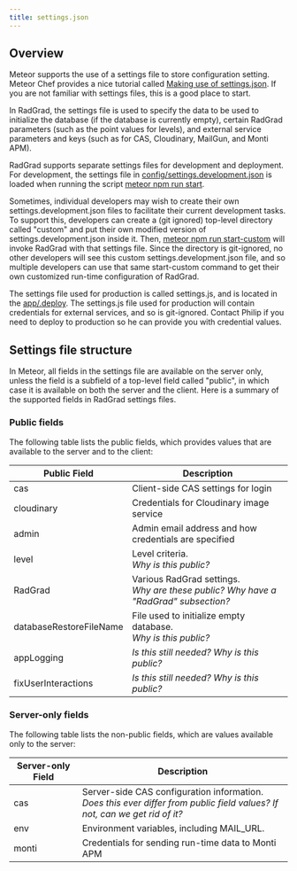 ```yaml
---
title: settings.json
---
```


## Overview

Meteor supports the use of a settings file to store configuration setting. Meteor Chef provides a nice tutorial called [Making use of settings.json](https://blog.meteor.com/the-meteor-chef-making-use-of-settings-json-3ed5be2d0bad). If you are not familiar with settings files, this is a good place to start.

In RadGrad, the settings file is used to specify the data to be used to initialize the database (if the database is currently empty), certain RadGrad parameters (such as the point values for levels), and external service parameters and keys (such as for CAS, Cloudinary, MailGun, and Monti APM).

RadGrad supports separate settings files for development and deployment.  For development, the settings file in [config/settings.development.json](https://github.com/radgrad/radgrad2/blob/master/config/settings.development.json) is loaded when running the script [meteor npm run start](https://github.com/radgrad/radgrad2/blob/master/app/package.json#L6).

Sometimes, individual developers may wish to create their own settings.development.json files to facilitate their current development tasks. To support this, developers can create a (git ignored) top-level directory called "custom" and put their own modified version of settings.development.json inside it.  Then, [meteor npm run start-custom](https://github.com/radgrad/radgrad2/blob/master/app/package.json#L6) will invoke RadGrad with that settings file. Since the directory is git-ignored, no other developers will see this custom settings.development.json file, and so multiple developers can use that same start-custom command to get their own customized run-time configuration of RadGrad.

The settings file used for production is called settings.js, and is located in the [app/.deploy](https://github.com/radgrad/radgrad2/tree/master/app/.deploy).  The settings.js file used for production will contain credentials for external services, and so is git-ignored.  Contact Philip if you need to deploy to production so he can provide you with credential values.

## Settings file structure

In Meteor, all fields in the settings file are available on the server only, unless the field is a subfield of a top-level field called "public", in which case it is available on both the server and the client.  Here is a summary of the supported fields in RadGrad settings files.

### Public fields

The following table lists the public fields, which provides values that are available to the server and to the client:

| Public Field |  Description |
| -------------| ------------ |
cas | Client-side CAS settings for login
cloudinary | Credentials for Cloudinary image service
admin | Admin email address and how credentials are specified
level | Level criteria. <br/> *Why is this public?*
RadGrad | Various RadGrad settings. <br/>*Why are these public? Why have a "RadGrad" subsection?*
databaseRestoreFileName | File used to initialize empty database. <br/>*Why is this public?*
appLogging | *Is this still needed? Why is this public?*
fixUserInteractions | *Is this still needed? Why is this public?*

### Server-only fields

The following table lists the non-public fields, which are values available only to the server:

| Server-only Field | Description |
| ----------------- | ----------- |
cas | Server-side CAS configuration information. <br/>*Does this ever differ from public field values? If not, can we get rid of it?*
env | Environment variables, including MAIL_URL.
monti | Credentials for sending run-time data to Monti APM


